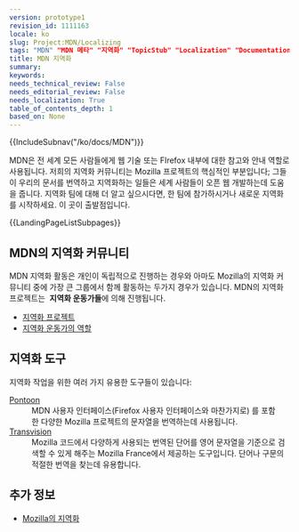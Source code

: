 ```yaml
---
version: prototype1
revision_id: 1111163
locale: ko
slug: Project:MDN/Localizing
tags: "MDN" "MDN 메타" "지역화" "TopicStub" "Localization" "Documentation" "NeedsTranslation"
title: MDN 지역화
summary: 
keywords: 
needs_technical_review: False
needs_editorial_review: False
needs_localization: True
table_of_contents_depth: 1
based_on: None
---
```

<div>{{IncludeSubnav("/ko/docs/MDN")}}</div>

<p>MDN은 전 세계 모든 사람들에게 웹 기술 또는 FIrefox 내부에 대한 참고와 안내 역할로 사용됩니다. 저희의 지역화 커뮤니티는 Mozilla 프로젝트의 핵심적인 부분입니다; 그들이 우리의 문서를 번역하고 지역화하는 일들은 세계 사람들이 오픈 웹 개발하는데 도움을 줍니다. 지역화 팀에 대해 더 알고 싶으시다면, 한 팀에 참가하시거나 새로운 지역화를 시작하세요. 이 곳이 출발점입니다.</p>

<p>{{LandingPageListSubpages}}</p>

<h2 id="MDN의_지역화_커뮤니티">MDN의 지역화 커뮤니티</h2>

<p>MDN 지역화 활동은 개인이 독립적으로 진행하는 경우와 아마도 Mozilla의 지역화 커뮤니티 중에 가장 큰 그룹에서 함께 활동하는 두가지 경우가 있습니다. MDN의 지역화 프로젝트는 &nbsp;<strong>지역화 운동가들</strong>에 의해 진행됩니다.</p>

<ul>
 <li><a href="https://developer.mozilla.org/en-US/docs/MDN/Community/Roles/Localization_projects">지역화 프로젝트</a></li>
 <li><a href="https://developer.mozilla.org/en-US/docs/MDN/Community/Roles/Localization_driver_role">지역화 운동가의 역할</a></li>
</ul>

<h2 id="지역화_도구">지역화 도구</h2>

<p>지역화 작업을 위한 여러 가지 유용한 도구들이 있습니다:</p>

<dl>
 <dt><a href="https://developer.mozilla.org/en-US/docs/Mozilla/Localization/Localizing_with_Pontoon" title="/en-US/docs/Mozilla/Localization/Localizing_with_Verbatim">Pontoon</a></dt>
 <dd>MDN 사용자 인터페이스(Firefox 사용자 인터페이스와 마찬가지로) 를 포함한&nbsp;다양한 Mozilla 프로젝트의 문자열을 번역하는데 사용됩니다.</dd>
 <dt><a href="http://transvision.mozfr.org/" title="http://transvision.mozfr.org/">Transvision</a></dt>
 <dd>Mozilla 코드에서 다양하게 사용되는 번역된 단어를 영어 문자열을 기준으로 검색할 수 있게 해주는&nbsp;Mozilla France에서 제공하는 도구입니다. 단어나 구문의 적절한 번역을 찾는데 유용합니다.</dd>
</dl>

<h2 id="추가_정보">추가 정보</h2>

<ul>
 <li><a href="/en-US/docs/Mozilla/Localization" title="/en-US/docs/Mozilla/Localization">Mozilla의 지역화</a></li>
</ul>

